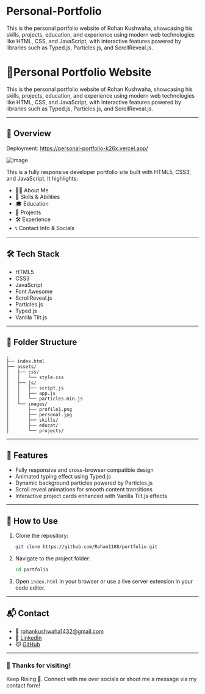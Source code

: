 # Personal-Portfolio
This is the personal portfolio website of Rohan Kushwaha, showcasing his skills, projects, education, and experience using modern web technologies like HTML, CSS, and JavaScript, with interactive features powered by libraries such as Typed.js, Particles.js, and ScrollReveal.js.
# 💼Personal Portfolio Website
This is the personal portfolio website of Rohan Kushwaha, showcasing his skills, projects, education, and experience using modern web technologies like HTML, CSS, and JavaScript, with interactive features powered by libraries such as Typed.js, Particles.js, and ScrollReveal.js.

---

## 📌 Overview

Deployment: https://personal-portfolio-k26x.vercel.app/


![image](https://github.com/user-attachments/assets/6c8d625c-428a-4200-966a-15f4cf54c916)


This is a fully responsive developer portfolio site built with HTML5, CSS3, and JavaScript. It highlights:

* 👨‍💻 About Me
* 🧠 Skills & Abilities
* 🎓 Education
* 💼 Projects
* 🛠 Experience
* 📞 Contact Info & Socials

---

## 🛠 Tech Stack

* HTML5
* CSS3
* JavaScript
* Font Awesome
* ScrollReveal.js
* Particles.js
* Typed.js
* Vanilla Tilt.js

---

## 📁 Folder Structure

```
.
├── index.html
├── assets/
│   ├── css/
│   │   └── style.css
│   ├── js/
│   │   ├── script.js
│   │   ├── app.js
│   │   └── particles.min.js
│   └── images/
│       ├── profile1.png
│       ├── personal.jpg
│       ├── skills/
│       ├── educat/
│       └── projects/
```

---

## 🚀 Features

* Fully responsive and cross-browser compatible design
* Animated typing effect using Typed.js
* Dynamic background particles powered by Particles.js
* Scroll reveal animations for smooth content transitions
* Interactive project cards enhanced with Vanilla Tilt.js effects

---

## 🧪 How to Use

1. Clone the repository:

   ```bash
   git clone https://github.com/Rohan1188/portfolio.git
   ```
2. Navigate to the project folder:

   ```bash
   cd portfolio
   ```
3. Open `index.html` in your browser or use a live server extension in your code editor.

---


## 📬 Contact

* 📧 [rohankushwaha1432@gmail.com](mailto:rohankushwaha1432@gmail.com)
* 💼 [LinkedIn](https://www.linkedin.com/in/rohan-kushwaha-393154279/)
* 🐱 [GitHub](https://github.com/Rohan1188)


---

### 🙏 Thanks for visiting!

Keep Rising 🚀. Connect with me over socials or shoot me a message via my contact form!
